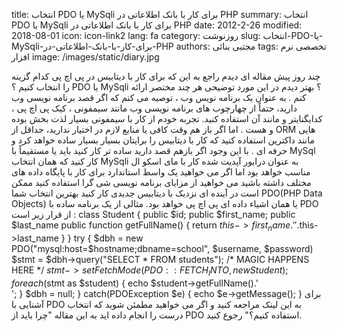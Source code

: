 title: انتخاب PDO یا MySqli برای کار با بانک اطلاعاتی در PHP
summary: انتخاب PDO یا MySqli برای کار با بانک اطلاعاتی در PHP
date: 2012-2-26
modified: 2018-08-01
icon:  icon-link2
lang: fa
category: روزنوشت
slug: انتخاب-PDO-یا-MySqli-برای-کار-با-بانک-اطلاعاتی-در-PHP
authors: مجتبی بنائی
tags: تخصصی نرم افزار
image: /images/static/diary.jpg

چند روز پیش مقاله ای دیدم راجع به این که برای کار با دیتابیس در پی اچ پی کدام گزینه را انتخاب کنیم ؟ PDO یا MySqli ؟  بهتر دیدم در این مورد توضیحی هر چند مختصر ارائه کنم . به عنوان یک برنامه نویس وب ، توصیه می کنم که اگر قصد برنامه نویسی وب دارید، حتماً از چهارچوب های برنامه نویسی وب مانند سیمفونی ، کیک پی اچ پی ، کدایگنایتر و مانند آن استفاده کنید. تجربه خودم از کار با سیمفونی بسیار لذت بخش بوده و هست .  اما اگر باز هم وقت کافی یا منابع لازم در اختیار ندارید، حداقل از ORM هایی مانند داکترین استفاده کنید که کار با دیتابیس را برایتان بسیار بسیار ساده خواهد کرد و حرفه ای .  با این وجود اگر بازهم قصد دارید ساده تر کار کنید باید یا مستقیماً با MySql کار کنید که همان انتخاب MySqli به عنوان درایور آپدیت شده کار با مای اسکو ال مناسب خواهد بود اما اگر   می خواهید یک واسط استاندارد      برای کار با پایگاه داده های مختلف داشته باشید  می خواهید از مزایای برنامه      نویسی شی گرا استفاده کنید  ممکن است در آینده ای نزدیک با      دیتابیس جدیدی کار کنید   بهترین انتخاب شما PDO(PHP Data Objects)  یا همان اشیاء داده ای پی اچ پی خواهد بود.  مثالی از یک برنامه ساده با PDO از قرار زیر است :  class Student { public $id; public $first_name; public $last_name  public function getFullName() { return $this->first_name.' '.$this->last_name } }  try { $dbh = new PDO("mysql:host=$hostname;dbname=school", $username, $password) $stmt = $dbh->query("SELECT * FROM students"); /* MAGIC HAPPENS HERE */ $stmt->setFetchMode(PDO::FETCH_INTO, new Student); foreach($stmt as $student) { echo $student->getFullName().'<br />'; } $dbh = null; }  catch(PDOException $e) { echo $e->getMessage(); }   برای آشنایی با PDO  به این لینک  مراجعه کنید و اگر می خواهید مطمئن شوید که انتخاب درست  را انجام داده اید به این مقاله "چرا باید از PDO استفاده کنیم؟" رجوع کنید.
